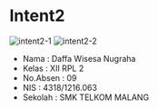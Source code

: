 # Intent2

![intent2-1](https://cloud.githubusercontent.com/assets/15698915/19224887/022814b4-8eb9-11e6-8d6d-fd059130eea8.JPG)
![intent2-2](https://cloud.githubusercontent.com/assets/15698915/19224888/0236fbd2-8eb9-11e6-9a26-14a96375b3fe.JPG)

* Nama      : Daffa Wisesa Nugraha
* Kelas     : XII RPL 2
* No.Absen  : 09
* NIS       : 4318/1216.063
* Sekolah   : SMK TELKOM MALANG
